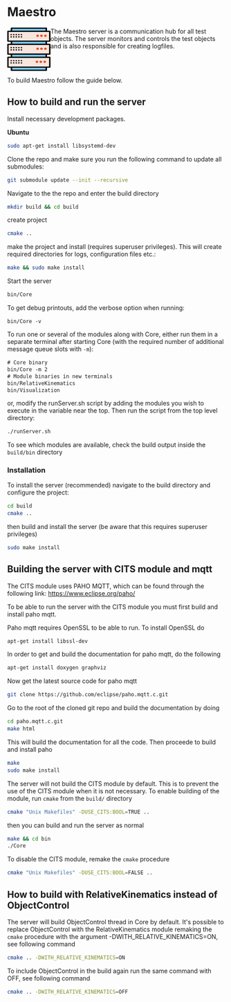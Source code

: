 # Maestro 
<img align="left" width="100" height="100" src="/doc/MaestroServer.svg">

The Maestro server is a communication hub for all test objects. The server monitors and controls the test objects and is also responsible for creating logfiles.

<br />
<br />

To build Maestro follow the guide below.


## How to build and run the server

Install necessary development packages.

**Ubuntu**
```sh
sudo apt-get install libsystemd-dev
``` 

Clone the repo and make sure you run the following command to update all submodules:

```sh
git submodule update --init --recursive
```

Navigate to the the repo and enter the build directory 

```sh
mkdir build && cd build
```
create project
```sh
cmake ..
```

make the project and install (requires superuser privileges). This will create required directories for logs, configuration files etc.:
```sh
make && sudo make install
```

Start the server
```sh
bin/Core
```

To get debug printouts, add the verbose option when running:
```
bin/Core -v
```

To run one or several of the modules along with Core, either run them in a separate terminal after starting Core (with the required number of additional message queue slots with `-m`):
```
# Core binary
bin/Core -m 2
# Module binaries in new terminals
bin/RelativeKinematics
bin/Visualization
```

or, modify the runServer.sh script by adding the modules you wish to execute in the variable near the top. Then run the script from the top level directory:
```sh
./runServer.sh
```
To see which modules are available, check the build output inside the ```build/bin``` directory

### Installation
To install the server (recommended) navigate to the build directory and configure the project:
```sh
cd build
cmake ..
```
then build and install the server (be aware that this requires superuser privileges)
```sh
sudo make install
```

## Building the server with CITS module and mqtt

The CITS module uses PAHO MQTT, which can be found through the following link:
https://www.eclipse.org/paho/

To be able to run the server with the CITS module you must first build and install paho mqtt. 

Paho mqtt requires OpenSSL to be able to run. To install OpenSSL do
```sh
apt-get install libssl-dev
```
In order to get and build the documentation for paho mqtt, do the following
```sh
apt-get install doxygen graphviz
```

Now get the latest source code for paho mqtt
```sh
git clone https://github.com/eclipse/paho.mqtt.c.git
```

Go to the root of the cloned git repo and build the documentation by doing
```sh
cd paho.mqtt.c.git
make html
```
This will build the documentation for all the code. Then proceede to build and install paho
```sh
make
sudo make install
```

The server will not build the CITS module by default. This is to prevent the use of the CITS module when it is not necessary. To enable building of the module, run `cmake` from the `build/` directory
```sh
cmake "Unix Makefiles" -DUSE_CITS:BOOL=TRUE ..
```
then you can build and run the server as normal
```sh
make && cd bin
./Core
```

To disable the CITS module, remake the `cmake` procedure
```sh
cmake "Unix Makefiles" -DUSE_CITS:BOOL=FALSE ..
```

## How to build with RelativeKinematics instead of ObjectControl

The server will build ObjectControl thread in Core by default. It's possible to replace ObjectControl with the RelativeKinematics module remaking the `cmake` procedure with the argument -DWITH_RELATIVE_KINEMATICS=ON, see following command
```sh
cmake .. -DWITH_RELATIVE_KINEMATICS=ON
```
To include ObjectControl in the build again run the same command with OFF, see following command
```sh
cmake .. -DWITH_RELATIVE_KINEMATICS=OFF
```
